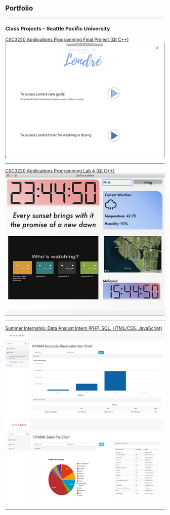 ## Portfolio

---

### Class Projects – Seattle Pacific University

[CSC3220 Applications Programming Final Project (Qt C++)](/three-points-lab.md)
<img src="images/Londre sc 1.png?raw=true"/>

---

[CSC3220 Applications Programming Lab 4 (Qt C++)](/text-analysis.md)
<img src="images/Dashboard ui.png?raw=true"/>

---
[Summer Internship: Data Analyst Intern (PHP, SQL, HTML/CSS, JavaScript)](/company-employees.md)
<img src="Data dashboard ar bar chart.png?raw=true"/>
<img src="Data dashboard sales pie chart.png?raw=true"/>







---
<!-- Remove above link if you don't want to attibute -->
